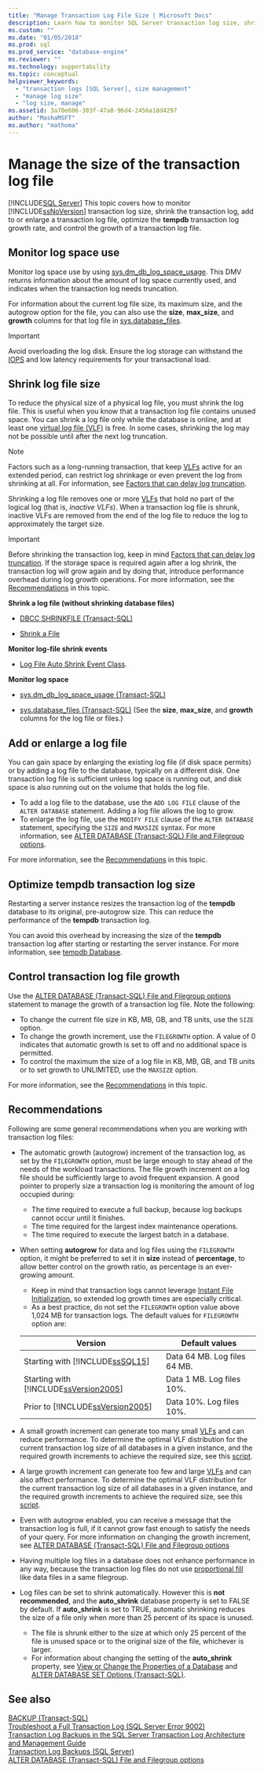 ```yaml
---
title: "Manage Transaction Log File Size | Microsoft Docs"
description: Learn how to monitor SQL Server transaction log size, shrink the log, enlarge a log, optimize the tempdb log growth rate, and control transaction log growth.
ms.custom: ""
ms.date: "01/05/2018"
ms.prod: sql
ms.prod_service: "database-engine"
ms.reviewer: ""
ms.technology: supportability
ms.topic: conceptual
helpviewer_keywords: 
  - "transaction logs [SQL Server], size management"
  - "manage log size"
  - "log size, manage"
ms.assetid: 3a70e606-303f-47a8-96d4-2456a18d4297
author: "MashaMSFT"
ms.author: "mathoma"
---
```

# Manage the size of the transaction log file
 [!INCLUDE[SQL Server](../../includes/applies-to-version/_ssnoversion.md)]
This topic covers how to monitor [!INCLUDE[ssNoVersion](../../includes/ssnoversion-md.md)] transaction log size, shrink the transaction log, add to or enlarge a transaction log file, optimize the **tempdb** transaction log growth rate, and control the growth of a transaction log file.  

##  <a name="MonitorSpaceUse"></a>Monitor log space use  
Monitor log space use by using [sys.dm_db_log_space_usage](../../relational-databases/system-dynamic-management-views/sys-dm-db-log-space-usage-transact-sql.md). This DMV returns information about the amount of log space currently used, and indicates when the transaction log needs truncation. 

For information about the current log file size, its maximum size, and the autogrow option for the file, you can also use the **size**, **max_size**, and **growth** columns for that log file in [sys.database_files](../../relational-databases/system-catalog-views/sys-database-files-transact-sql.md).  
  
> [!IMPORTANT]
> Avoid overloading the log disk. Ensure the log storage can withstand the [IOPS](https://wikipedia.org/wiki/IOPS) and low latency requirements for your transactional load. 
  
##  <a name="ShrinkSize"></a> Shrink log file size  
 To reduce the physical size of a physical log file, you must shrink the log file. This is useful when you know that a transaction log file contains unused space. You can shrink a log file only while the database is online, and at least one [virtual log file (VLF)](../../relational-databases/sql-server-transaction-log-architecture-and-management-guide.md#physical_arch) is free. In some cases, shrinking the log may not be possible until after the next log truncation.  
  
> [!NOTE]
> Factors such as a long-running transaction, that keep [VLFs](../../relational-databases/sql-server-transaction-log-architecture-and-management-guide.md#physical_arch) active for an extended period, can restrict log shrinkage or even prevent the log from shrinking at all. For information, see [Factors that can delay log truncation](../../relational-databases/logs/the-transaction-log-sql-server.md#FactorsThatDelayTruncation).  
  
Shrinking a log file removes one or more [VLFs](../../relational-databases/sql-server-transaction-log-architecture-and-management-guide.md#physical_arch) that hold no part of the logical log (that is, *inactive VLFs*). When a transaction log file is shrunk, inactive VLFs are removed from the end of the log file to reduce the log to approximately the target size. 

> [!IMPORTANT]
> Before shrinking the transaction log, keep in mind [Factors that can delay log truncation](../../relational-databases/logs/the-transaction-log-sql-server.md#FactorsThatDelayTruncation). If the storage space is required again after a log shrink, the transaction log will grow again and by doing that, introduce performance overhead during log growth operations. For more information, see the [Recommendations](#Recommendations) in this topic.
  
 **Shrink a log file (without shrinking database files)**  
  
-   [DBCC SHRINKFILE &#40;Transact-SQL&#41;](../../t-sql/database-console-commands/dbcc-shrinkfile-transact-sql.md)  
  
-   [Shrink a File](../../relational-databases/databases/shrink-a-file.md)  
  
 **Monitor log-file shrink events**  
  
-   [Log File Auto Shrink Event Class](../../relational-databases/event-classes/log-file-auto-shrink-event-class.md).  
  
 **Monitor log space**  
  
-   [sys.dm_db_log_space_usage &#40;Transact-SQL&#41;](../../relational-databases/system-dynamic-management-views/sys-dm-db-log-space-usage-transact-sql.md)  
  
-   [sys.database_files &#40;Transact-SQL&#41;](../../relational-databases/system-catalog-views/sys-database-files-transact-sql.md) (See the **size**, **max_size**, and **growth** columns for the log file or files.)  
  
##  <a name="AddOrEnlarge"></a> Add or enlarge a log file  
You can gain space by enlarging the existing log file (if disk space permits) or by adding a log file to the database, typically on a different disk. One transaction log file is sufficient unless log space is running out, and disk space is also running out on the volume that holds the log file.   
  
-   To add a log file to the database, use the `ADD LOG FILE` clause of the `ALTER DATABASE` statement. Adding a log file allows the log to grow.  
-   To enlarge the log file, use the `MODIFY FILE` clause of the `ALTER DATABASE` statement, specifying the `SIZE` and `MAXSIZE` syntax. For more information, see [ALTER DATABASE &#40;Transact-SQL&#41; File and Filegroup options](../../t-sql/statements/alter-database-transact-sql-file-and-filegroup-options.md).  

For more information, see the [Recommendations](#Recommendations) in this topic.
    
##  <a name="tempdbOptimize"></a> Optimize tempdb transaction log size  
 Restarting a server instance resizes the transaction log of the **tempdb** database to its original, pre-autogrow size. This can reduce the performance of the **tempdb** transaction log. 
 
 You can avoid this overhead by increasing the size of the **tempdb** transaction log after starting or restarting the server instance. For more information, see [tempdb Database](../../relational-databases/databases/tempdb-database.md).  
  
##  <a name="ControlGrowth"></a> Control transaction log file growth  
 Use the [ALTER DATABASE &#40;Transact-SQL&#41; File and Filegroup options](../../t-sql/statements/alter-database-transact-sql-file-and-filegroup-options.md) statement to manage the growth of a transaction log file. Note the following:  
  
-   To change the current file size in KB, MB, GB, and TB units, use the `SIZE` option.  
-   To change the growth increment, use the `FILEGROWTH` option. A value of 0 indicates that automatic growth is set to off and no additional space is permitted.  
-   To control the maximum the size of a log file in KB, MB, GB, and TB units or to set growth to UNLIMITED, use the `MAXSIZE` option.  

For more information, see the [Recommendations](#Recommendations) in this topic.

## <a name="Recommendations"></a> Recommendations
Following are some general recommendations when you are working with transaction log files:

-   The automatic growth (autogrow) increment of the transaction log, as set by the `FILEGROWTH` option, must be large enough to stay ahead of the needs of the workload transactions. The file growth increment on a log file should be sufficiently large to avoid frequent expansion. A good pointer to properly size a transaction log is monitoring the amount of log occupied during:
    -  The time required to execute a full backup, because log backups cannot occur until it finishes.
    -  The time required for the largest index maintenance operations.
    -  The time required to execute the largest batch in a database.

-   When setting **autogrow** for data and log files using the `FILEGROWTH` option, it might be preferred to set it in **size** instead of **percentage**, to allow better control on the growth ratio, as percentage is an ever-growing amount.
    -  Keep in mind that transaction logs cannot leverage [Instant File Initialization](../../relational-databases/databases/database-instant-file-initialization.md), so extended log growth times are especially critical. 
    -  As a best practice, do not set the `FILEGROWTH` option value above 1,024 MB for transaction logs. The default values for `FILEGROWTH` option are:  
  
      |Version|Default values|  
      |-------------|--------------------|  
      |Starting with [!INCLUDE[ssSQL15](../../includes/sssql15-md.md)]|Data 64 MB. Log files 64 MB.|  
      |Starting with [!INCLUDE[ssVersion2005](../../includes/ssversion2005-md.md)]|Data 1 MB. Log files 10%.|  
      |Prior to [!INCLUDE[ssVersion2005](../../includes/ssversion2005-md.md)]|Data 10%. Log files 10%.|  

-   A small growth increment can generate too many small [VLFs](../../relational-databases/sql-server-transaction-log-architecture-and-management-guide.md#physical_arch) and can reduce performance. To determine the optimal VLF distribution for the current transaction log size of all databases in a given instance, and the required growth increments to achieve the required size, see this [script](https://github.com/Microsoft/tigertoolbox/tree/master/Fixing-VLFs).

-   A large growth increment can generate too few and large [VLFs](../../relational-databases/sql-server-transaction-log-architecture-and-management-guide.md#physical_arch) and can also affect performance. To determine the optimal VLF distribution for the current transaction log size of all databases in a given instance, and the required growth increments to achieve the required size, see this [script](https://github.com/Microsoft/tigertoolbox/tree/master/Fixing-VLFs). 

-   Even with autogrow enabled, you can receive a message that the transaction log is full, if it cannot grow fast enough to satisfy the needs of your query. For more information on changing the growth increment, see [ALTER DATABASE &#40;Transact-SQL&#41; File and Filegroup options](../../t-sql/statements/alter-database-transact-sql-file-and-filegroup-options.md)

-   Having multiple log files in a database does not enhance performance in any way, because the transaction log files do not use [proportional fill](../../relational-databases/pages-and-extents-architecture-guide.md#ProportionalFill) like data files in a same filegroup.  

-   Log files can be set to shrink automatically. However this is **not recommended**, and the **auto_shrink** database property is set to FALSE by default. If **auto_shrink** is set to TRUE, automatic shrinking reduces the size of a file only when more than 25 percent of its space is unused. 
    -   The file is shrunk either to the size at which only 25 percent of the file is unused space or to the original size of the file, whichever is larger. 
    -   For information about changing the setting of the **auto_shrink** property, see [View or Change the Properties of a Database](../../relational-databases/databases/view-or-change-the-properties-of-a-database.md) and [ALTER DATABASE SET Options &#40;Transact-SQL&#41;](../../t-sql/statements/alter-database-transact-sql-set-options.md). 
  
## See also  
[BACKUP &#40;Transact-SQL&#41;](../../t-sql/statements/backup-transact-sql.md)   
[Troubleshoot a Full Transaction Log &#40;SQL Server Error 9002&#41;](../../relational-databases/logs/troubleshoot-a-full-transaction-log-sql-server-error-9002.md)    
[Transaction Log Backups in the SQL Server Transaction Log Architecture and Management Guide](../../relational-databases/sql-server-transaction-log-architecture-and-management-guide.md#Backups)    
[Transaction Log Backups &#40;SQL Server&#41;](../../relational-databases/backup-restore/transaction-log-backups-sql-server.md)    
[ALTER DATABASE &#40;Transact-SQL&#41; File and Filegroup options](../../t-sql/statements/alter-database-transact-sql-file-and-filegroup-options.md)
